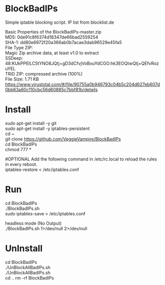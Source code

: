 # BlockBadIPs
Simple iptable blocking script. IP list from blocklist.de


Basic Properties of the BlockBadIPs-master.zip <br>
MD5:	0de91c8f6374d18347de66bad2559254 <br>
SHA-1:	dd80e6972f20a366ab0b7acae3dab96529e45fa5 <br>
File Type	ZIP: <br>
Magic	Zip archive data, at least v1.0 to extract <br>
SSDeep:	48:KUkPPEILC5tYNO8JQtj+gD3dCfvjVoBxuYdCGO:hk3EOQtwQtj+QEfvRozuYEL <br>
TRiD	ZIP: compressed archive (100%) <br>
File Size:	1.71 KB <br>
https://www.virustotal.com/#/file/90755a0b946793c04b5c204d627eb607d0bb63a60c110cbc56d60885c7bbf81b/details

# Install
sudo apt-get install -y git <br>
sudo apt-get install -y iptables-persistent <br>
cd ~ <br>
git clone https://github.com/VeggieVampire/BlockBadIPs <br>
cd BlockBadIPs<br>
chmod 777 * <br>

#OPTIONAL
Add the following command in /etc/rc.local to reload the rules in every reboot. <br>
iptables-restore < /etc/iptables.conf <br>

# Run
cd BlockBadIPs <br>
./BlockBadIPs.sh <br>
sudo iptables-save > /etc/iptables.conf <br>

headless mode (No Output)<br>
./BlockBadIPs.sh 1>/dev/null 2>/dev/null <br>

# UnInstall
cd BlockBadIPs <br>
./UnBlockAllBadIPs.sh <br>
./UnBlockAllBadIPs.sh <br>
cd ..
rm -rf BlockBadIPs
